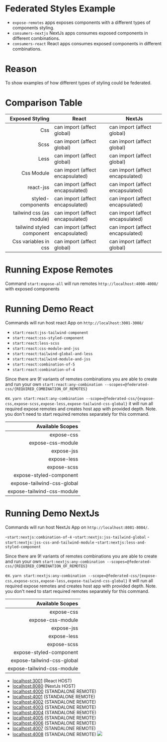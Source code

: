 # Federated Styles Example

- `expose-remotes` apps exposes components with a different types of components styling.
- `consumers-nextjs` NextJs apps consumes exposed components in different combinations.
- `consumers-react` React apps consumes exposed components in different combinations.

# Reason

To show examples of how different types of styling could be federated.

# Comparison Table

|           Exposed Styling | React                            | NextJs                           |
| ------------------------: | -------------------------------- | -------------------------------- |
|                       Css | can import (affect global)       | can import (affect global)       |
|                      Scss | can import (affect global)       | can import (affect global)       |
|                      Less | can import (affect global)       | can import (affect global)       |
|                Css Module | can import (affect encapsulated) | can import (affect encapsulated) |
|                 react-jss | can import (affect encapsulated) | can import (affect encapsulated) |
|         styled-components | can import (affect encapsulated) | can import (affect encapsulated) |
|  tailwind css (as module) | can import (affect encapsulated) | can import (affect encapsulated) |
| tailwind styled component | can import (affect encapsulated) | can import (affect encapsulated) |
|      Css variables in css | can import (affect global)       | can import (affect global)       |

# Running Expose Remotes

Command `start:expose-all` will run remotes `http://localhost:4000-4008/` with exposed components

# Running Demo React

Commands will run host react App on `http://localhost:3001-3008/`

- `start:react:jss-tailwind-component`
- `start:react:css-styled-component`
- `start:react:less-scss`
- `start:react:css-module-and-jss`
- `start:react:tailwind-global-and-less`
- `start:react:tailwind-module-and-jss`
- `start:react:combination-of-5`
- `start:react:combination-of-4`

Since there are 9! variants of remotes combinations you are able to create and run your own `start:react:any-combination --scopes=@federated-css/{REQUIRED_COMBINATION_OF_REMOTES}`

ex. `yarn start:react:any-combination --scope=@federated-css/{expose-css,expose-scss,expose-less,expose-tailwind-css-global}`
it will run all required expose remotes and creates host app with provided depth.
Note. you don't need to start required remotes separately for this command.

|           Available Scopes |
| -------------------------: |
|                 expose-css |
|          expose-css-module |
|                 expose-jss |
|                expose-less |
|                expose-scss |
|    expose-styled-component |
| expose-tailwind-css-global |
| expose-tailwind-css-module |

# Running Demo NextJs

Commands will run host NextJs App on `http://localhost:8081-8084/`.

-`start:nextjs:combination-of-4` -`start:nextjs:jss-tailwind-global` -`start:nextjs:jss-css-and-tailwind-module` -`start:nextjs:less-and-styled-component`

Since there are 9! variants of remotes combinations you are able to create and run your own `start:nextjs:any-combination --scopes=@federated-css/{REQUIRED_COMBINATION_OF_REMOTES}`

ex. `yarn start:nextjs:any-combination --scope=@federated-css/{expose-css,expose-scss,expose-less,expose-tailwind-css-global}`
it will run all required expose remotes and creates host app with provided depth.
Note. you don't need to start required remotes separately for this command.

|           Available Scopes |
| -------------------------: |
|                 expose-css |
|          expose-css-module |
|                 expose-jss |
|                expose-less |
|                expose-scss |
|    expose-styled-component |
| expose-tailwind-css-global |
| expose-tailwind-css-module |

- [localhost:3001](http://localhost:3001/) (React HOST)
- [localhost:8080](http://localhost:8080/) (NextJs HOST)
- [localhost:4000](http://localhost:4000/) (STANDALONE REMOTE)
- [localhost:4001](http://localhost:4001/) (STANDALONE REMOTE)
- [localhost:4002](http://localhost:4002/) (STANDALONE REMOTE)
- [localhost:4003](http://localhost:4003/) (STANDALONE REMOTE)
- [localhost:4004](http://localhost:4004/) (STANDALONE REMOTE)
- [localhost:4005](http://localhost:4005/) (STANDALONE REMOTE)
- [localhost:4006](http://localhost:4006/) (STANDALONE REMOTE)
- [localhost:4007](http://localhost:4007/) (STANDALONE REMOTE)
- [localhost:4008](http://localhost:4008/) (STANDALONE REMOTE)
  <img src="https://ssl.google-analytics.com/collect?v=1&t=event&ec=email&ea=open&t=event&tid=UA-120967034-1&z=1589682154&cid=ae045149-9d17-0367-bbb0-11c41d92b411&dt=ModuleFederationExamples&dp=/email/FederatedStyles">
